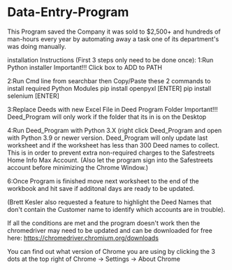 # Data-Entry-Program

This Program saved the Company it was sold to $2,500+ and hundreds of man-hours every year by automating away a task one of its department's was doing manually.

installation Instructions (First 3 steps only need to be done once):
   1:Run Python installer
   Important!!!
   Click box to ADD to PATH

   2:Run Cmd line from searchbar then Copy/Paste these 2 commands to install required Python Modules
     pip install openpyxl
     [ENTER]
     pip install selenium
     [ENTER]

   3:Replace Deeds with new Excel File in Deed Program Folder
   Important!!!
   Deed_Program will only work if the folder that its in is on the Desktop
   
   4:Run Deed_Program with Python 3.X (right click Deed_Program and open with Python 3.9 or newer version.
   Deed_Program will only update last worksheet and if the worksheet has less than 300 Deed names to collect.
   This is in order to prevent extra non-required charges to the Safestreets Home Info Max Account.
   (Also let the program sign into the Safestreets account before minimizing the Chrome Window.)

   6:Once Program is finished move next worksheet to the end of the workbook and hit save if additonal days are ready to be updated.

(Brett Kesler also requested a feature to highlight the Deed Names that don't contain the Customer name to identify which accounts are in trouble).


If all the conditions are met and the program doesn't work then the chromedriver may need to be updated and can be downloaded for free here: 
https://chromedriver.chromium.org/downloads

You can find out what version of Chrome you are using by clicking the 3 dots at the top right of Chrome -> Settings -> About Chrome
